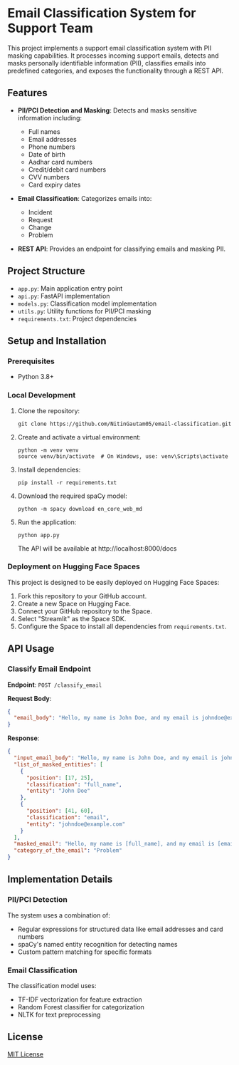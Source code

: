 # Email Classification System for Support Team

This project implements a support email classification system with PII masking capabilities. It processes incoming support emails, detects and masks personally identifiable information (PII), classifies emails into predefined categories, and exposes the functionality through a REST API.

## Features

- **PII/PCI Detection and Masking**: Detects and masks sensitive information including:
  - Full names
  - Email addresses
  - Phone numbers
  - Date of birth
  - Aadhar card numbers
  - Credit/debit card numbers
  - CVV numbers
  - Card expiry dates

- **Email Classification**: Categorizes emails into:
  - Incident
  - Request
  - Change
  - Problem

- **REST API**: Provides an endpoint for classifying emails and masking PII.

## Project Structure

- `app.py`: Main application entry point
- `api.py`: FastAPI implementation
- `models.py`: Classification model implementation
- `utils.py`: Utility functions for PII/PCI masking
- `requirements.txt`: Project dependencies

## Setup and Installation

### Prerequisites

- Python 3.8+

### Local Development

1. Clone the repository:
   ```
   git clone https://github.com/NitinGautam05/email-classification.git
   ```

2. Create and activate a virtual environment:
   ```
   python -m venv venv
   source venv/bin/activate  # On Windows, use: venv\Scripts\activate
   ```

3. Install dependencies:
   ```
   pip install -r requirements.txt
   ```

4. Download the required spaCy model:
   ```
   python -m spacy download en_core_web_md
   ```

5. Run the application:
   ```
   python app.py
   ```

   The API will be available at http://localhost:8000/docs

### Deployment on Hugging Face Spaces

This project is designed to be easily deployed on Hugging Face Spaces:

1. Fork this repository to your GitHub account.
2. Create a new Space on Hugging Face.
3. Connect your GitHub repository to the Space.
4. Select "Streamlit" as the Space SDK.
5. Configure the Space to install all dependencies from `requirements.txt`.

## API Usage

### Classify Email Endpoint

**Endpoint**: `POST /classify_email`

**Request Body**:
```json
{
  "email_body": "Hello, my name is John Doe, and my email is johndoe@example.com. I'm having issues with my billing statement."
}
```

**Response**:
```json
{
  "input_email_body": "Hello, my name is John Doe, and my email is johndoe@example.com. I'm having issues with my billing statement.",
  "list_of_masked_entities": [
    {
      "position": [17, 25],
      "classification": "full_name",
      "entity": "John Doe"
    },
    {
      "position": [41, 60],
      "classification": "email",
      "entity": "johndoe@example.com"
    }
  ],
  "masked_email": "Hello, my name is [full_name], and my email is [email]. I'm having issues with my billing statement.",
  "category_of_the_email": "Problem"
}
```

## Implementation Details

### PII/PCI Detection

The system uses a combination of:
- Regular expressions for structured data like email addresses and card numbers
- spaCy's named entity recognition for detecting names
- Custom pattern matching for specific formats

### Email Classification

The classification model uses:
- TF-IDF vectorization for feature extraction
- Random Forest classifier for categorization
- NLTK for text preprocessing

## License

[MIT License](LICENSE)
